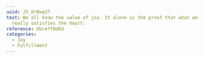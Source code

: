 ```yaml
---
uuid: J5_OrBwq37
text: We all know the value of joy. It alone is the proof that what we have
  really satisfies the heart.
reference: UUreff0UOd
categories:
  - Joy
  - Fulfillment
---
```

